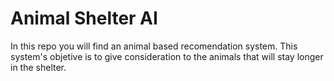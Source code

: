 # Animal Shelter AI

In this repo you will find an animal based recomendation system. This system's objetive is to give consideration to the animals that will stay longer in the shelter. 
